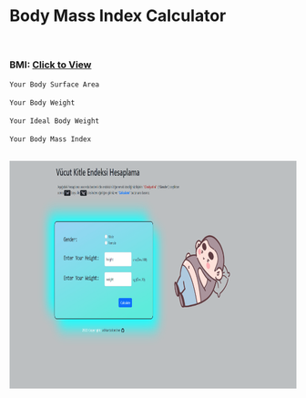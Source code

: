 # Body Mass Index Calculator


<br>

### BMI: [Click to View](https://alikartalonline-bmi.netlify.app/)

```
Your Body Surface Area

Your Body Weight

Your Ideal Body Weight

Your Body Mass Index

```

<br>

<img src="https://github.com/alikartalonline/Body-Mass-Index-Calculator/blob/main/public/gif/alikartalnonline-bmi.gif" width="800" height="400" alt="ToDoApp" title="ToDoApp">

